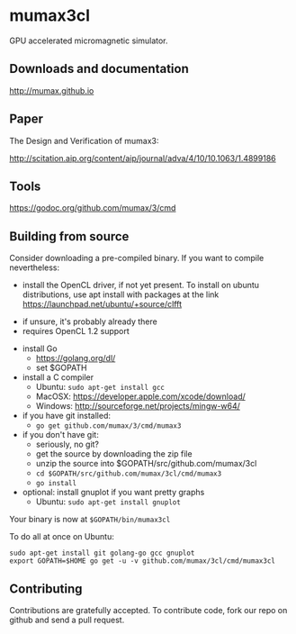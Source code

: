 mumax3cl 
======

GPU accelerated micromagnetic simulator.


Downloads and documentation
---------------------------

http://mumax.github.io


Paper
-----

The Design and Verification of mumax3:

http://scitation.aip.org/content/aip/journal/adva/4/10/10.1063/1.4899186


Tools
-----

https://godoc.org/github.com/mumax/3/cmd


Building from source
--------------------

Consider downloading a pre-compiled binary. If you want to compile nevertheless:

  * install the OpenCL driver, if not yet present.
  To install on ubuntu distributions, use apt install with packages at the link https://launchpad.net/ubuntu/+source/clfft
   - if unsure, it's probably already there
   - requires OpenCL 1.2 support
  * install Go 
    - https://golang.org/dl/
    - set $GOPATH
  * install a C compiler
    - Ubuntu: `sudo apt-get install gcc`
    - MacOSX: https://developer.apple.com/xcode/download/
    - Windows: http://sourceforge.net/projects/mingw-w64/
  * if you have git installed: 
    - `go get github.com/mumax/3/cmd/mumax3`
  * if you don't have git:
    - seriously, no git?
    - get the source by downloading the zip file
    - unzip the source into $GOPATH/src/github.com/mumax/3cl
    - `cd $GOPATH/src/github.com/mumax/3cl/cmd/mumax3`
    - `go install`
  * optional: install gnuplot if you want pretty graphs
    - Ubuntu: `sudo apt-get install gnuplot`

Your binary is now at `$GOPATH/bin/mumax3cl`

To do all at once on Ubuntu:
```
sudo apt-get install git golang-go gcc gnuplot
export GOPATH=$HOME go get -u -v github.com/mumax/3cl/cmd/mumax3cl
```

Contributing
------------

Contributions are gratefully accepted. To contribute code, fork our repo on github and send a pull request.
